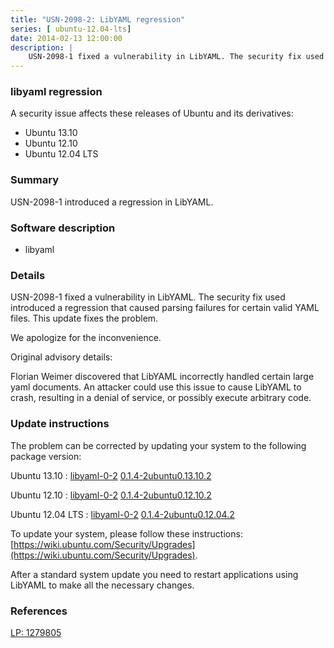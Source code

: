 ```yaml
---
title: "USN-2098-2: LibYAML regression"
series: [ ubuntu-12.04-lts]
date: 2014-02-13 12:00:00
description: |
    USN-2098-1 fixed a vulnerability in LibYAML. The security fix used introduced a regression that caused parsing failures for certain valid YAML files. This update fixes the problem.
--- 
```

 
 


### libyaml regression

A security issue affects these releases of Ubuntu and its derivatives:

* Ubuntu 13.10
* Ubuntu 12.10
* Ubuntu 12.04 LTS

### Summary

USN-2098-1 introduced a regression in LibYAML. 

### Software description

* libyaml 

### Details

USN-2098-1 fixed a vulnerability in LibYAML. The security fix used introduced a regression that caused parsing failures for certain valid YAML files. This update fixes the problem.

We apologize for the inconvenience.

Original advisory details:

 Florian Weimer discovered that LibYAML incorrectly handled certain large yaml documents. An attacker could use this issue to cause LibYAML to crash, resulting in a denial of service, or possibly execute arbitrary code. 

### Update instructions

The problem can be corrected by updating your system to the following package version:

Ubuntu 13.10
 : [libyaml-0-2](https://launchpad.net/ubuntu/+source/libyaml) <span> [0.1.4-2ubuntu0.13.10.2](https://launchpad.net/ubuntu/+source/libyaml/0.1.4-2ubuntu0.13.10.2) </span> 

Ubuntu 12.10
 : [libyaml-0-2](https://launchpad.net/ubuntu/+source/libyaml) <span> [0.1.4-2ubuntu0.12.10.2](https://launchpad.net/ubuntu/+source/libyaml/0.1.4-2ubuntu0.12.10.2) </span> 

Ubuntu 12.04 LTS
 : [libyaml-0-2](https://launchpad.net/ubuntu/+source/libyaml) <span> [0.1.4-2ubuntu0.12.04.2](https://launchpad.net/ubuntu/+source/libyaml/0.1.4-2ubuntu0.12.04.2) </span> 

To update your system, please follow these instructions: [https://wiki.ubuntu.com/Security/Upgrades](https://wiki.ubuntu.com/Security/Upgrades).

After a standard system update you need to restart applications using LibYAML to make all the necessary changes. 

### References

 
 [LP: 1279805](https://launchpad.net/bugs/1279805)
 

